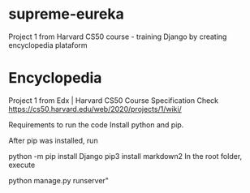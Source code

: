 # supreme-eureka
Project 1 from Harvard CS50 course - training Django by creating encyclopedia plataform

# Encyclopedia
Project 1 from Edx | Harvard CS50 Course
Specification
Check https://cs50.harvard.edu/web/2020/projects/1/wiki/

Requirements to run the code
Install python and pip.

After pip was installed, run

python -m pip install Django
pip3 install markdown2
In the root folder, execute

python manage.py runserver"
